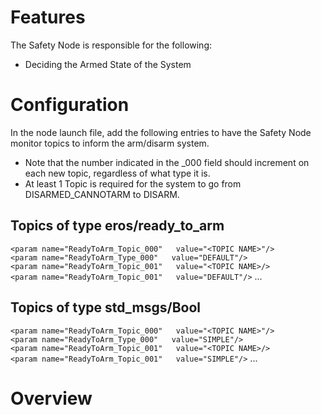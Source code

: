 # Features
The Safety Node is responsible for the following:
* Deciding the Armed State of the System

# Configuration
In the node launch file, add the following entries to have the Safety Node monitor topics to inform the arm/disarm system.
* Note that the number indicated in the _000 field should increment on each new topic, regardless of what type it is.
* At least 1 Topic is required for the system to go from DISARMED_CANNOTARM to DISARM.
## Topics of type eros/ready_to_arm
 `<param name="ReadyToArm_Topic_000"   value="<TOPIC NAME>"/>`\
 `<param name="ReadyToArm_Type_000"   value="DEFAULT"/>`\
 `<param name="ReadyToArm_Topic_001"   value="<TOPIC NAME>/>`\
 `<param name="ReadyToArm_Topic_001"   value="DEFAULT"/>` 
  ...
## Topics of type std_msgs/Bool
 `<param name="ReadyToArm_Topic_000"   value="<TOPIC NAME>"/>`\
 `<param name="ReadyToArm_Type_000"   value="SIMPLE"/>`\
 `<param name="ReadyToArm_Topic_001"   value="<TOPIC NAME>/>`\
 `<param name="ReadyToArm_Topic_001"   value="SIMPLE"/>` 
  ...

# Overview